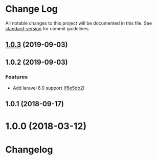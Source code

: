 # Change Log

All notable changes to this project will be documented in this file. See [standard-version](https://github.com/conventional-changelog/standard-version) for commit guidelines.

<a name="1.0.3"></a>
## [1.0.3](https://github.com/tequilarapido/trackit/compare/v1.0.2...v1.0.3) (2019-09-03)



<a name="1.0.2"></a>
## 1.0.2 (2019-09-03)


### Features

* Add laravel 6.0 support ([f6e5db2](https://github.com/tequilarapido/trackit/commit/f6e5db2))



<a name="1.0.1"></a>
## 1.0.1 (2018-09-17)



<a name="1.0.0"></a>
# 1.0.0 (2018-03-12)



# Changelog
